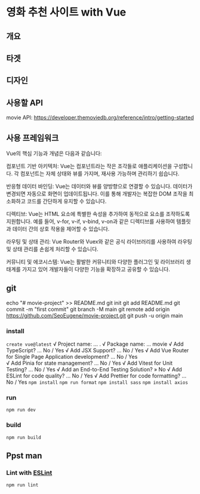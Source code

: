 # 영화 추천 사이트 with Vue

## 개요

## 타겟

## 디자인 

## 사용할 API
movie API: https://developer.themoviedb.org/reference/intro/getting-started

## 사용 프레임워크
Vue의 핵심 기능과 개념은 다음과 같습니다:

컴포넌트 기반 아키텍처: Vue는 컴포넌트라는 작은 조각들로 애플리케이션을 구성합니다. 각 컴포넌트는 자체 상태와 뷰를 가지며, 재사용 가능하며 관리하기 쉽습니다.

반응형 데이터 바인딩: Vue는 데이터와 뷰를 양방향으로 연결할 수 있습니다. 데이터가 변경되면 자동으로 화면이 업데이트됩니다. 이를 통해 개발자는 복잡한 DOM 조작을 최소화하고 코드를 간단하게 유지할 수 있습니다.

디렉티브: Vue는 HTML 요소에 특별한 속성을 추가하여 동적으로 요소를 조작하도록 지원합니다. 예를 들어, v-for, v-if, v-bind, v-on과 같은 디렉티브를 사용하여 템플릿과 데이터 간의 상호 작용을 제어할 수 있습니다.

라우팅 및 상태 관리: Vue Router와 Vuex와 같은 공식 라이브러리를 사용하여 라우팅 및 상태 관리를 손쉽게 처리할 수 있습니다.

커뮤니티 및 에코시스템: Vue는 활발한 커뮤니티와 다양한 플러그인 및 라이브러리 생태계를 가지고 있어 개발자들이 다양한 기능을 확장하고 공유할 수 있습니다.



## git
echo "# movie-project" >> README.md
  git init
  git add README.md
  git commit -m "first commit"
  git branch -M main
  git remote add origin https://github.com/SeoEugene/movie-project.git
  git push -u origin main

### install
`create vue@latest`
√ Project name: ... .
√ Package name: ... movie
√ Add TypeScript? ... No / Yes
√ Add JSX Support? ... No / Yes
√ Add Vue Router for Single Page Application development? ... No / Yes  
√ Add Pinia for state management? ... No / Yes
√ Add Vitest for Unit Testing? ... No / Yes
√ Add an End-to-End Testing Solution? » No
√ Add ESLint for code quality? ... No / Yes
√ Add Prettier for code formatting? ... No / Yes
`npm install`
`npm run format`
`npm install sass`
`npm install axios`

### run
`npm run dev`

### build
`npm run build`


## Ppst man



### Lint with [ESLint](https://eslint.org/)

```sh
npm run lint
```